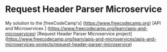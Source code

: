# Request Header Parser Microservice

My solution to the [freeCodeCamp's] (https://www.freecodecamp.org) [API and Microservices ] (https://www.freecodecamp.org/learn/apis-and-microservices) [Request Header Parser Microservice project] (https://www.freecodecamp.org/learn/apis-and-microservices/apis-and-microservices-projects/request-header-parser-microservice)